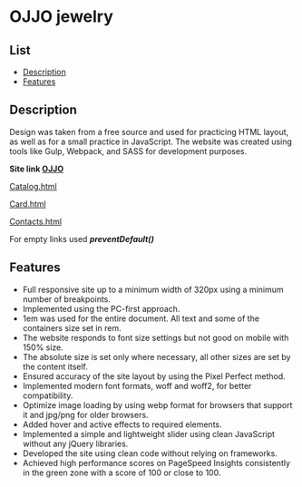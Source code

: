 # OJJO jewelry

## List
- [Description](#description)
- [Features](#features)

## Description

Design was taken from a free source and used for practicing HTML layout, as well as for a small practice in JavaScript.
The website was created using tools like Gulp, Webpack, and SASS for development purposes.

**Site link [OJJO](https://avoltage13.github.io/OJJO-jewerly-shop-site/)**

[Catalog.html](https://avoltage13.github.io/OJJO-jewerly-shop-site/catalog.html)

[Card.html](https://avoltage13.github.io/OJJO-jewerly-shop-site/card.html)

[Contacts.html](https://avoltage13.github.io/OJJO-jewerly-shop-site/contacts.html)

For empty links used ___preventDefault()___

## Features

- Full responsive site up to a minimum width of 320px using a minimum number of breakpoints.
- Implemented using the PC-first approach.
- 1em was used for the entire document. All text and some of the containers size set in rem.
- The website responds to font size settings but not good on mobile with 150% size.
- The absolute size is set only where necessary, all other sizes are set by the content itself.
- Ensured accuracy of the site layout by using the Pixel Perfect method.
- Implemented modern font formats, woff and woff2, for better compatibility.
- Optimize image loading by using webp format for browsers that support it and jpg/png for older browsers.
- Added hover and active effects to required elements.
- Implemented a simple and lightweight slider using clean JavaScript without any jQuery libraries.
- Developed the site using clean code without relying on frameworks.
- Achieved high performance scores on PageSpeed Insights consistently in the green zone with a score of 100 or close to 100.
